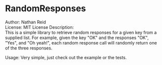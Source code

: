 RandomResponses
===============

Author: Nathan Reid  
License: MIT License
Description:  
This is a simple library to retrieve random responses for a given key from a supplied list.
For example, given the key "OK" and the responses "OK", "Yes", and "Oh yeah!", each random response call
will randomly return one of the three responses.

Usage:
Very simple, just check out the example or the tests. 
